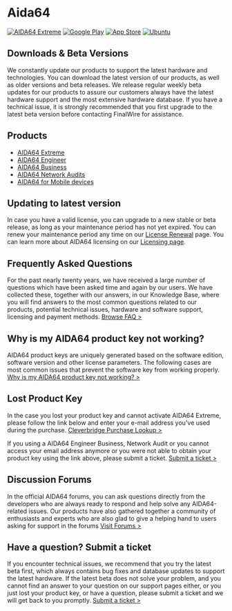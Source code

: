 Aida64
=============


[![AIDA64 Extreme](https://i.im.ge/2023/05/25/FMXWAx.png)](https://www.aida64.com/downloads/ZjIxYzBjZTM=) 
[![Google Play](https://i.im.ge/2023/05/25/FMXV1J.png)](https://play.google.com/store/apps/details?id=com.finalwire.aida64&hl=en&pli=1) 
[![App Store](https://i.im.ge/2023/05/25/FMXZpa.png)](https://apps.apple.com/app/apple-store/id979579523) 
[![Ubuntu](https://i.im.ge/2023/05/25/FMXfwy.png)](https://download.aida64.com/mobile/aida64.finalwire_1.0.1_multi.click) 


## Downloads & Beta Versions
We constantly update our products to support the latest hardware and technologies. You can download the latest version of our products, as well as older versions and beta releases. We release regular weekly beta updates for our products to assure our customers always have the latest hardware support and the most extensive hardware database. If you have a technical issue, it is strongly recommended that you first upgrade to the latest beta version before contacting FinalWire for assistance.

## Products
* [AIDA64 Extreme](https://www.aida64.com/products/aida64-extreme)
* [AIDA64 Engineer](https://www.aida64.com/products/aida64-engineer)
* [AIDA64 Business](https://www.aida64.com/products/aida64-business)
* [AIDA64 Network Audits](https://www.aida64.com/products/aida64-network-audit)
* [AIDA64 for Mobile devices](https://www.aida64.com/mobile-applications)


## Updating to latest version
In case you have a valid license, you can upgrade to a new stable or beta release, as long as your maintenance period has not yet expired. You can renew your maintenance period any time on our [License Renewal](https://www.aida64.com/support/renewal) page.
You can learn more about AIDA64 licensing on our [Licensing page](https://www.aida64.com/licensing).


## Frequently Asked Questions
For the past nearly twenty years, we have received a large number of questions which have been asked time and again by our users. We have collected these, together with our answers, in our Knowledge Base, where you will find answers to the most common questions related to our products, potential technical issues, hardware and software support, licensing and payment methods.
[Browse FAQ >](https://www.aida64.com/support/faq)


## Why is my AIDA64 product key not working?
AIDA64 product keys are uniquely generated based on the software edition, software version and other license parameters. The following cases are most common issues that prevent the software key from working properly.
[Why is my AIDA64 product key not working? >](https://www.aida64.com/support/invalid-key)


## Lost Product Key
In the case you lost your product key and cannot activate AIDA64 Extreme, please follow the link below and enter your e-mail address you've used during the purchase.
[Cleverbridge Purchase Lookup >](https://www.cleverbridge.com/750/?scope=cusecolp)

If you using a AIDA64 Engineer Business, Network Audit or you cannot access your email address anymore or you were not able to obtain your product key using the link above, please submit a ticket.
[Submit a ticket >](https://www.aida64.com/support/contactform)

## Discussion Forums
In the official AIDA64 forums, you can ask questions directly from the developers who are always ready to respond and help solve any AIDA64-related issues. Our products have also gathered together a community of enthusiasts and experts who are also glad to give a helping hand to users asking for support in the forums
[Visit Forums >](https://forums.aida64.com/)

## Have a question? Submit a ticket
If you encounter technical issues, we recommend that you try the latest beta first, which always contains bug fixes and database updates to support the latest hardware. If the latest beta does not solve your problem, and you cannot find an answer to your question on our support pages either, or you just lost your product key, or have a question, please submit a ticket and we will get back to you promptly.
[Submit a ticket >](https://www.aida64.com/support/contactform)